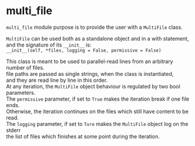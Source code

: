 # multi_file

`multi_file` module purpose is to provide the user with a `MultiFile` class.

`MultiFile` can be used both as a standalone object and in a with statement,  
and the signature of its `__init__` is:  
`__init__(self, *files, logging = False, permissive = False)`  

This class is meant to be used to parallel-read lines from an arbitrary number of files.  
file paths are passed as single strings, when the class is instantiated,  
and they are read line by line in this order.  
At any iteration, the `MultiFile` object behaviour is regulated by two bool parameters.  
The `permissive` parameter, if set to `True` makes the iteration break if one file ends.  
Otherwise, the iteration continues on the files which still have content to be read.  
The `logging` parameter, if set to `Ture` makes the `MultiFile` object log on the stderr  
the list of files which finishes at some point during the iteration.  


